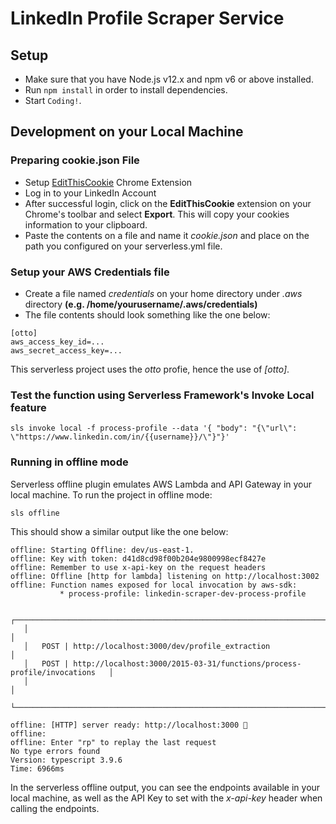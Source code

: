# LinkedIn Profile Scraper Service

## Setup
* Make sure that you have Node.js v12.x and npm v6 or above installed.
* Run `npm install` in order to install dependencies.<br />
* Start `Coding!`. 
## Development on your Local Machine

### Preparing cookie.json File
* Setup [EditThisCookie](https://chrome.google.com/webstore/detail/editthiscookie/fngmhnnpilhplaeedifhccceomclgfbg?hl=en-US&utm_source=chrome-ntp-launcher) Chrome Extension
* Log in to your LinkedIn Account
* After successful login, click on the **EditThisCookie** extension on your Chrome's toolbar and select **Export**. This will copy your cookies information to your clipboard.
* Paste the contents on a file and name it *cookie.json* and place on the path you configured on your serverless.yml file.

### Setup your AWS Credentials file
* Create a file named *credentials* on your home directory under *.aws* directory **(e.g. /home/yourusername/.aws/credentials)**
* The file contents should look something like the one below:
```
[otto]
aws_access_key_id=...
aws_secret_access_key=...
```
This serverless project uses the *otto* profie, hence the use of *[otto]*.

### Test the function using Serverless Framework's **Invoke Local** feature

`sls invoke local -f process-profile --data '{ "body": "{\"url\": \"https://www.linkedin.com/in/{{username}}/\"}"}'`

### Running in offline mode
Serverless offline plugin emulates AWS Lambda and API Gateway in your local machine.
To run the project in offline mode:

`sls offline`

This should show a similar output like the one below:
```
offline: Starting Offline: dev/us-east-1.
offline: Key with token: d41d8cd98f00b204e9800998ecf8427e
offline: Remember to use x-api-key on the request headers
offline: Offline [http for lambda] listening on http://localhost:3002
offline: Function names exposed for local invocation by aws-sdk:
           * process-profile: linkedin-scraper-dev-process-profile

   ┌───────────────────────────────────────────────────────────────────────────────────┐
   │                                                                                   │
   │   POST | http://localhost:3000/dev/profile_extraction                             │
   │   POST | http://localhost:3000/2015-03-31/functions/process-profile/invocations   │
   │                                                                                   │
   └───────────────────────────────────────────────────────────────────────────────────┘

offline: [HTTP] server ready: http://localhost:3000 🚀
offline:
offline: Enter "rp" to replay the last request
No type errors found
Version: typescript 3.9.6
Time: 6966ms
```

In the serverless offline output, you can see the endpoints available in your local machine, as well as the API Key to set with the *x-api-key* header when calling the endpoints.